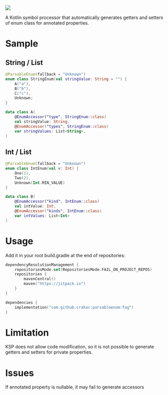 [![](https://jitpack.io/v/crakaC/ParsableEnum.svg)](https://jitpack.io/#crakaC/ParsableEnum)

A Kotlin symbol processor that automatically generates getters and setters of enum class for
annotated properties.

# Sample

## String / List<String>
```kotlin
@ParsableEnum(fallback = "Unknown")
enum class StringEnum(val stringValue: String = "") {
    A("a"),
    B("b"),
    C("c"),
    Unknown;
}

data class A(
    @EnumAccessor("type", StringEnum::class)
    val stringValue: String,
    @EnumAccessor("types", StringEnum::class)
    var stringValues: List<String>,
)
```

## Int / List<Int>
```kotlin
@ParsableEnum(fallback = "Unknown")
enum class IntEnum(val v: Int) {
    One(1),
    Two(2),
    Unknown(Int.MIN_VALUE)
}

data class B(
    @EnumAccessor("kind", IntEnum::class)
    val intValue: Int,
    @EnumAccessor("kinds", IntEnum::class)
    var intValues: List<Int>
)
```

# Usage
Add it in your root build.gradle at the end of repositories:
```kotlin
dependencyResolutionManagement {
    repositoriesMode.set(RepositoriesMode.FAIL_ON_PROJECT_REPOS)
    repositories {
        mavenCentral()
        maven("https://jitpack.io")
    }
}
```
```kotlin
dependencies {
    implementation("com.github.crakac:parsableenum:Tag")
}
```
# Limitation
KSP does not allow code modification, so it is not possible to generate getters and setters for private properties.

# Issues
If annotated property is nullable, it may fail to generate accessors 